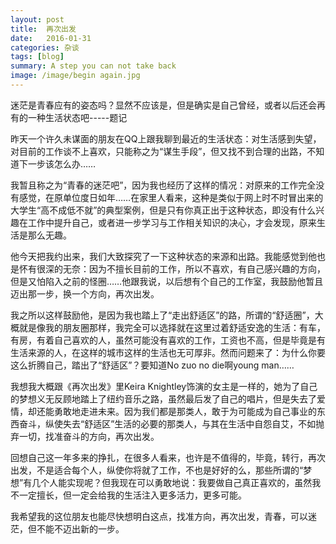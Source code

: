 ```yaml
---
layout: post
title:  再次出发
date:   2016-01-31 
categories: 杂谈
tags: [blog]  
summary: A step you can not take back
image: /image/begin again.jpg
---
```

迷茫是青春应有的姿态吗？显然不应该是，但是确实是自己曾经，或者以后还会再有的一种生活状态吧-----题记

昨天一个许久未谋面的朋友在QQ上跟我聊到最近的生活状态：对生活感到失望，对目前的工作谈不上喜欢，只能称之为“谋生手段”，但又找不到合理的出路，不知道下一步该怎么办……

我暂且称之为“青春的迷茫吧”，因为我也经历了这样的情况：对原来的工作完全没有感觉，在原单位度日如年……在家里人看来，这种是类似于网上时不时冒出来的大学生“高不成低不就”的典型案例，但是只有你真正出于这种状态，即没有什么兴趣在工作中提升自己，或者进一步学习与工作相关知识的决心，才会发现，原来生活是那么无趣。

他今天把我约出来，我们大致探究了一下这种状态的来源和出路。我能感觉到他也是怀有很深的无奈：因为不擅长目前的工作，所以不喜欢，有自己感兴趣的方向，但是又怕陷入之前的怪圈……他跟我说，以后想有个自己的工作室，我鼓励他暂且迈出那一步，换一个方向，再次出发。

我之所以这样鼓励他，是因为我也踏上了“走出舒适区”的路，所谓的“舒适圈”，大概就是像我的朋友圈那样，我完全可以选择就在这里过着舒适安逸的生活：有车，有房，有着自己喜欢的人，虽然可能没有喜欢的工作，工资也不高，但是毕竟是有生活来源的人，在这样的城市这样的生活也无可厚非。然而问题来了：为什么你要这么折腾自己，踏出了“舒适区”？要知道No zuo no die啊young man……

我想我大概跟《再次出发》里Keira Knightley饰演的女主是一样的，她为了自己的梦想义无反顾地踏上了纽约音乐之路，虽然最后发了自己的唱片，但是失去了爱情，却还能勇敢地走进未来。因为我们都是那类人，敢于为可能成为自己事业的东西奋斗，纵使失去“舒适区”生活的必要的那类人，与其在生活中自怨自艾，不如抛弃一切，找准奋斗的方向，再次出发。

回想自己这一年多来的挣扎，在很多人看来，也许是不值得的，毕竟，转行，再次出发，不是适合每个人，纵使你将就了工作，不也是好好的么，那些所谓的“梦想”有几个人能实现呢？但我现在可以勇敢地说：我要做自己真正喜欢的，虽然我不一定擅长，但一定会给我的生活注入更多活力，更多可能。

我希望我的这位朋友也能尽快想明白这点，找准方向，再次出发，青春，可以迷茫，但不能不迈出新的一步。


